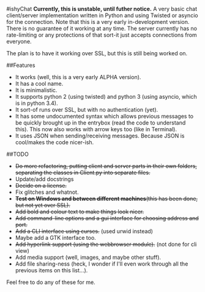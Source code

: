 #ishyChat
**Currently, this is unstable, until futher notice.**
A very basic chat client/server implementation written in Python and using Twisted or asyncio for the connection.
Note that this is a very early in-development version. There is no
guarantee of it working at any time. The server currently has no
rate-limiting or any protections of that sort-it just accepts connections
from everyone.

The plan is to have it working over SSL, but this is still being worked on.

##Features
* It works (well, this is a very early ALPHA version).
* It has a cool name.
* It is minimalistic.
* It supports python 2 (using twisted) and python 3 (using asyncio, which is in python 3.4).
* It sort-of runs over SSL, but with no authentication (yet).
* It has some undocumented syntax which allows previous messages to be quickly brought up in the entrybox (read the code to understand this). This now also works with arrow keys too (like in Terminal).
* It uses JSON when sending/receiving messages. Because JSON is cool/makes the code nicer-ish.

##TODO
* ~~Do more refactoring, putting client and server parts in their own folders, separating the classes in Client.py into separate files.~~
* Update/add docstrings
* ~~Decide on a license.~~
* Fix glitches and whatnot.
* ~~**Test on Windows and between different machines**(this has been done, but not yet over SSL).~~
* ~~Add bold and colour text to make things look nicer.~~
* ~~Add command-line options and a gui interface for choosing address and port.~~
* ~~Add a CLI interface using curses.~~ (used urwid instead)
* Maybe add a GTK interface too.
* ~~Add hyperlink support (using the webbrowser module).~~ (not done for cli view)
* Add media support (well, images, and maybe other stuff).
* Add file sharing-ness (heck, I wonder if I'll even work through all the previous items on this list...).

Feel free to do any of these for me.
